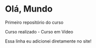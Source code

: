 # Olá, Mundo 
 Primeiro repositório do curso 

Curso realizado - Curso em Vídeo

Essa linha eu adicionei diretamente no site! 
